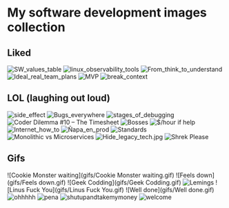My software development images collection
==========================================

Liked
-------

![SW_values_table](SW_values_table.jpg)
![linux_observability_tools](linux_observability_tools.png)
![From_think_to_understand](From_think_to_understand.jpg)
![Ideal_real_team_plans](Ideal_real_team_plans.png)
![MVP](MVP.png)
![break_context](break_context.jpg)


LOL (laughing out loud)
-------------------------
![side_effect](LOL/side_effect.jpg)
![Bugs_everywhere](LOL/Bugs_everywhere.jpg)
![stages_of_debugging](LOL/stages_of_debugging.jpg)
![Coder Dilemma #10 – The Timesheet](LOL/timesheet.jpg)
![Bosses](LOL/Bosses.gif)
![$/hour if help](LOL/Cost.jpg)
![Internet_how_to](LOL/Internet_how_to.jpg)
![Ñapa_en_prod](LOL/Ñapa_en_prod.jpg)
![Standards](LOL/Standards.png)
![Monolithic vs Microservices](LOL/Monolithic_vs_microservices.jpg)
![Hide_legacy_tech.jpg](LOL/Hide_legacy_tech.jpg)
![Shrek Please](LOL/Please.jpg)


Gifs
------

![Cookie Monster waiting](gifs/Cookie Monster waiting.gif)
![Feels down](gifs/Feels down.gif)
![Geek Codding](gifs/Geek Codding.gif)
![Lemings](gifs/Lemings.gif)
![Linus Fuck You](gifs/Linus Fuck You.gif)
![Well done](gifs/Well done.gif)
![ohhhhh](gifs/ohhhhh.gif)
![pena](gifs/pena.gif)
![shutupandtakemymoney](gifs/shutupandtakemymoney.gif)
![welcome](gifs/welcome.gif)
